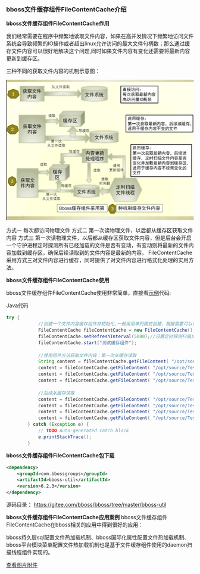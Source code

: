 ### bboss文件缓存组件FileContentCache介绍

**bboss文件缓存组件FileContentCache作用**

  我们经常需要在程序中频繁地读取文件内容，如果在高并发情况下频繁地访问文件系统会导致频繁的IO操作或者超出linux允许访问的最大文件句柄数；那么通过缓存文件内容可以很好地解决这个问题,同时如果文件内容有变化还需要将最新内容更新到缓存区。

三种不同的获取文件内容的机制示意图：  

![](images/bboss/1e9e9ef6-b8d0-3638-89b0-fd28b541c84a.gif)

方式一 每次都访问物理文件
方式二 第一次读物理文件，以后都从缓存区获取文件内容
方式三 第一次读物理文件，以后都从缓存区获取文件内容，但是后台会开启一个守护进程定时探测所有已经加载的文件是否有变动，有变动则将最新的文件内容加载到缓存区，确保后续读取到的文件内容是最新的内容。
FileContentCache采用方式三对文件内容进行缓存，同时提供了对文件内容进行格式化处理的实用方法。

**bboss文件缓存组件FileContentCache使用**

bboss文件缓存组件FileContentCache使用非常简单，直接看[示例](https://gitee.com/bboss/bboss/tree/master/bboss-util/test/org/frameworkset/util/FileContentCacheTest.java)代码:

Java代码

```java
try {  
            //创建一个文件内容缓存组件并初始化,一般采用单列模式创建，根据需要可以创建多个单列实例。  
            FileContentCache fileContentCache = new FileContentCache();  
            fileContentCache.setRefreshInterval(5000);//设置定时探测扫描文件时间间隔，单位：毫秒，每个组件只会以daemon模式启动一个线程。  
            fileContentCache.start("测试缓存组件");  
              
            //使用组件方法获取文件内容：第一次从缓存读取  
            String content = fileContentCache.getFileContent( "/opt/source/Test.java", "UTF-8",FileContentCache.PLAINEncode);//对内容不做任何处理  
            content = fileContentCache.getFileContent( "/opt/source/Test.java", "UTF-8",FileContentCache.HTMLEncodej);//对html转义存储的文件内容进行还原处理  
            content = fileContentCache.getFileContent( "/opt/source/Test.java", "UTF-8",FileContentCache.HTMLNoBREncode);//对内容进行html转义处理，忽略回车换行处理  
            content = fileContentCache.getFileContent( "/opt/source/Test.java", "UTF-8",FileContentCache.HTMLEncode);//对内容进行html转义处理  
              
            //后续从缓存读取  
            content = fileContentCache.getFileContent( "/opt/source/Test.java", "UTF-8",FileContentCache.PLAINEncode);//对内容不做任何处理  
            content = fileContentCache.getFileContent( "/opt/source/Test.java", "UTF-8",FileContentCache.HTMLEncodej);//对html转义存储的文件内容进行还原处理  
            content = fileContentCache.getFileContent( "/opt/source/Test.java", "UTF-8",FileContentCache.HTMLNoBREncode);//对内容进行html转义处理，忽略回车换行处理  
            content = fileContentCache.getFileContent( "/opt/source/Test.java", "UTF-8",FileContentCache.HTMLEncode);//对内容进行html转义处理  
        } catch (Exception e) {  
            // TODO Auto-generated catch block  
            e.printStackTrace();  
        }  
```

**bboss文件缓存组件FileContentCache包下载**

```xml
<dependency>
    <groupId>com.bbossgroups</groupId>
    <artifactId>bboss-util</artifactId>
    <version>6.2.3</version>
</dependency>
```

源码目录：
https://gitee.com/bboss/bboss/tree/master/bboss-util

**bboss文件缓存组件FileContentCache应用案例**
bboss文件缓存组件FileContentCache在bboss相关的应用中得到很好的应用：

bboss持久层sql配置文件热加载机制、bboss国际化属性配置文件热加载机制、bboss平台模块菜单配置文件热加载机制也是基于文件缓存组件使用的daemon扫描线程组件实现的。

[查看图片附件](https://www.iteye.com/blog/yin-bp-2279246#)

